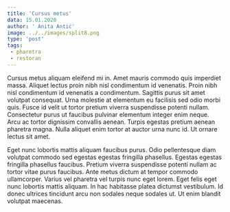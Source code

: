 ```yaml
---
title: 'Cursus metus'
data: 15.01.2020
author: ' Anita Antić'
image: ../../images/split8.png
type: 'post'
tags:
 - pharetra
 - restoran
---
```

Cursus metus aliquam eleifend mi in. Amet mauris commodo quis imperdiet massa. Aliquet lectus proin nibh nisl condimentum id venenatis. Proin nibh nisl condimentum id venenatis a condimentum. Sagittis purus sit amet volutpat consequat. Urna molestie at elementum eu facilisis sed odio morbi quis. Fusce id velit ut tortor pretium viverra suspendisse potenti nullam. Consectetur purus ut faucibus pulvinar elementum integer enim neque. Arcu ac tortor dignissim convallis aenean. Turpis egestas pretium aenean pharetra magna. Nulla aliquet enim tortor at auctor urna nunc id. Ut ornare lectus sit amet.

Eget nunc lobortis mattis aliquam faucibus purus. Odio pellentesque diam volutpat commodo sed egestas egestas fringilla phasellus. Egestas egestas fringilla phasellus faucibus. Pretium viverra suspendisse potenti nullam ac tortor vitae purus faucibus. Ante metus dictum at tempor commodo ullamcorper. Varius vel pharetra vel turpis nunc eget lorem. Eget felis eget nunc lobortis mattis aliquam. In hac habitasse platea dictumst vestibulum. Id donec ultrices tincidunt arcu non sodales neque sodales ut. Ut enim blandit volutpat maecenas.